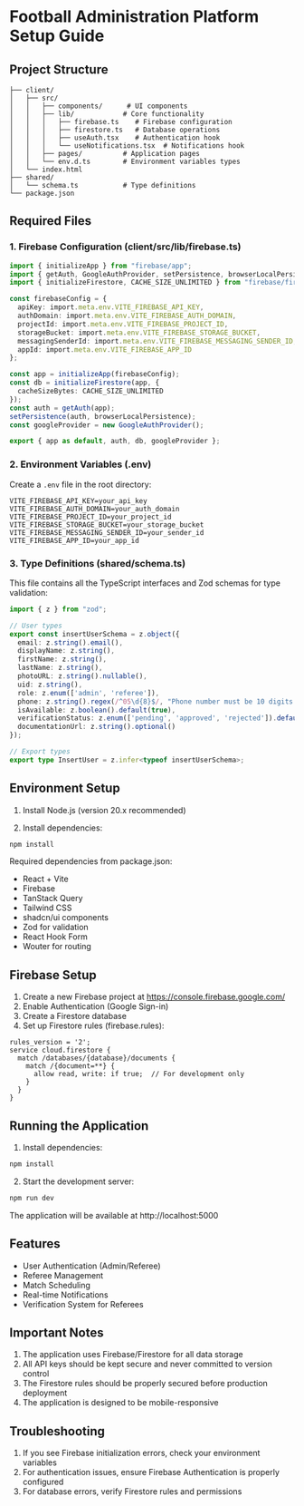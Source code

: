 # Football Administration Platform Setup Guide

## Project Structure
```
├── client/
│   ├── src/
│   │   ├── components/      # UI components
│   │   ├── lib/            # Core functionality
│   │   │   ├── firebase.ts    # Firebase configuration
│   │   │   ├── firestore.ts   # Database operations
│   │   │   ├── useAuth.tsx    # Authentication hook
│   │   │   └── useNotifications.tsx  # Notifications hook
│   │   ├── pages/          # Application pages
│   │   └── env.d.ts        # Environment variables types
│   └── index.html
├── shared/
│   └── schema.ts           # Type definitions
└── package.json
```

## Required Files

### 1. Firebase Configuration (client/src/lib/firebase.ts)
```typescript
import { initializeApp } from "firebase/app";
import { getAuth, GoogleAuthProvider, setPersistence, browserLocalPersistence } from "firebase/auth";
import { initializeFirestore, CACHE_SIZE_UNLIMITED } from "firebase/firestore";

const firebaseConfig = {
  apiKey: import.meta.env.VITE_FIREBASE_API_KEY,
  authDomain: import.meta.env.VITE_FIREBASE_AUTH_DOMAIN,
  projectId: import.meta.env.VITE_FIREBASE_PROJECT_ID,
  storageBucket: import.meta.env.VITE_FIREBASE_STORAGE_BUCKET,
  messagingSenderId: import.meta.env.VITE_FIREBASE_MESSAGING_SENDER_ID,
  appId: import.meta.env.VITE_FIREBASE_APP_ID
};

const app = initializeApp(firebaseConfig);
const db = initializeFirestore(app, {
  cacheSizeBytes: CACHE_SIZE_UNLIMITED
});
const auth = getAuth(app);
setPersistence(auth, browserLocalPersistence);
const googleProvider = new GoogleAuthProvider();

export { app as default, auth, db, googleProvider };
```

### 2. Environment Variables (.env)
Create a `.env` file in the root directory:
```env
VITE_FIREBASE_API_KEY=your_api_key
VITE_FIREBASE_AUTH_DOMAIN=your_auth_domain
VITE_FIREBASE_PROJECT_ID=your_project_id
VITE_FIREBASE_STORAGE_BUCKET=your_storage_bucket
VITE_FIREBASE_MESSAGING_SENDER_ID=your_sender_id
VITE_FIREBASE_APP_ID=your_app_id
```

### 3. Type Definitions (shared/schema.ts)
This file contains all the TypeScript interfaces and Zod schemas for type validation:
```typescript
import { z } from "zod";

// User types
export const insertUserSchema = z.object({
  email: z.string().email(),
  displayName: z.string(),
  firstName: z.string(),
  lastName: z.string(),
  photoURL: z.string().nullable(),
  uid: z.string(),
  role: z.enum(['admin', 'referee']),
  phone: z.string().regex(/^05\d{8}$/, "Phone number must be 10 digits and start with 05").optional(),
  isAvailable: z.boolean().default(true),
  verificationStatus: z.enum(['pending', 'approved', 'rejected']).default('pending'),
  documentationUrl: z.string().optional()
});

// Export types
export type InsertUser = z.infer<typeof insertUserSchema>;
```

## Environment Setup

1. Install Node.js (version 20.x recommended)

2. Install dependencies:
```bash
npm install
```

Required dependencies from package.json:
- React + Vite
- Firebase
- TanStack Query
- Tailwind CSS
- shadcn/ui components
- Zod for validation
- React Hook Form
- Wouter for routing

## Firebase Setup

1. Create a new Firebase project at https://console.firebase.google.com/
2. Enable Authentication (Google Sign-in)
3. Create a Firestore database
4. Set up Firestore rules (firebase.rules):
```
rules_version = '2';
service cloud.firestore {
  match /databases/{database}/documents {
    match /{document=**} {
      allow read, write: if true;  // For development only
    }
  }
}
```

## Running the Application

1. Install dependencies:
```bash
npm install
```

2. Start the development server:
```bash
npm run dev
```

The application will be available at http://localhost:5000

## Features
- User Authentication (Admin/Referee)
- Referee Management
- Match Scheduling
- Real-time Notifications
- Verification System for Referees

## Important Notes
1. The application uses Firebase/Firestore for all data storage
2. All API keys should be kept secure and never committed to version control
3. The Firestore rules should be properly secured before production deployment
4. The application is designed to be mobile-responsive

## Troubleshooting
1. If you see Firebase initialization errors, check your environment variables
2. For authentication issues, ensure Firebase Authentication is properly configured
3. For database errors, verify Firestore rules and permissions
